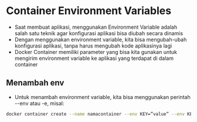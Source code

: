 # Container Environment Variables

- Saat membuat aplikasi, menggunakan Environment Variable adalah salah satu teknik agar konfigurasi aplikasi bisa diubah secara dinamis
- Dengan menggunakan environment variable, kita bisa mengubah-ubah konfigurasi aplikasi, tanpa harus mengubah kode aplikasinya lagi
- Docker Container memiliki parameter yang bisa kita gunakan untuk mengirim environment variable ke aplikasi yang terdapat di dalam container

## Menambah env
- Untuk menambah environment variable, kita bisa menggunakan perintah --env atau -e, misal:
```bash
docker container create --name namacontainer --env KEY=”value” --env KEY2=”value” image:tag
```

